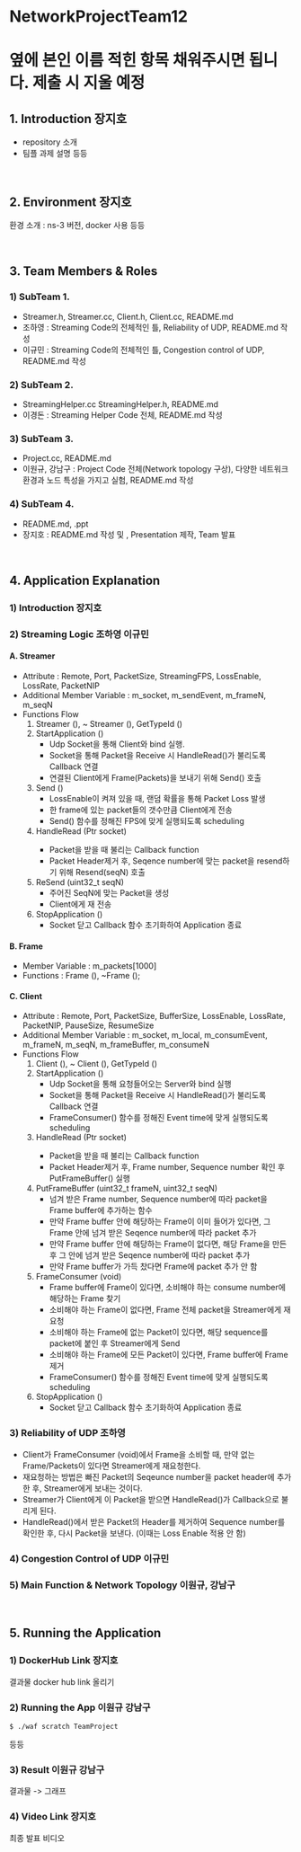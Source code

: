 # NetworkProjectTeam12

# 옆에 본인 이름 적힌 항목 채워주시면 됩니다. 제출 시 지울 예정

## 1. Introduction 장지호
- repository 소개
- 팀플 과제 설명 등등 

<br>

## 2. Environment 장지호
환경 소개 : ns-3 버전, docker 사용 등등


<br>

## 3. Team Members & Roles
### 1) SubTeam 1.
- Streamer.h, Streamer.cc, Client.h, Client.cc, README.md
- 조하영 : Streaming Code의 전체적인 틀, Reliability of UDP, README.md 작성
- 이규민 : Streaming Code의 전체적인 틀, Congestion control of UDP, README.md 작성

### 2) SubTeam 2.
- StreamingHelper.cc StreamingHelper.h, README.md
- 이경돈 : Streaming Helper Code 전체, README.md 작성

### 3) SubTeam 3.
- Project.cc, README.md
- 이원규, 강남구 : Project Code 전체(Network topology 구상), 다양한 네트워크 환경과 노드 특성을 가지고 실험, README.md 작성

### 4) SubTeam 4.
- README.md, .ppt
- 장지호 : README.md 작성 및 , Presentation 제작, Team 발표

<br>

## 4. Application Explanation
### 1) Introduction 장지호


### 2) Streaming Logic 조하영 이규민
#### A. Streamer
- Attribute : Remote, Port, PacketSize, StreamingFPS, LossEnable, LossRate, PacketNIP
- Additional Member Variable : m_socket, m_sendEvent, m_frameN, m_seqN
- Functions Flow
	1. Streamer (), ~ Streamer (), GetTypeId ()
	2. StartApplication ()
		- Udp Socket을 통해 Client와 bind 실행. 
		- Socket을 통해 Packet을 Receive 시 HandleRead()가 불리도록 Callback 연결
  		- 연결된 Client에게 Frame(Packets)을 보내기 위해 Send() 호출 
	3. Send ()
		- LossEnable이 켜져 있을 때, 랜덤 확률을 통해 Packet Loss 발생
		- 한 frame에 있는 packet들의 갯수만큼 Client에게 전송
		- Send() 함수를 정해진 FPS에 맞게 실행되도록 scheduling
	4. HandleRead (Ptr<Socket> socket)
		- Packet을 받을 때 불리는 Callback function
		- Packet Header제거 후, Seqence number에 맞는 packet을 resend하기 위해 Resend(seqN) 호출
	5. ReSend (uint32_t seqN)
		- 주어진 SeqN에 맞는 Packet을 생성
		- Client에게 재 전송 
	6. StopApplication ()
		- Socket 닫고 Callback 함수 초기화하여 Application 종료

#### B. Frame
- Member Variable : m_packets[1000]
- Functions : Frame (), ~Frame ();
	
#### C. Client
- Attribute : Remote, Port, PacketSize, BufferSize, LossEnable, LossRate, PacketNIP, PauseSize, ResumeSize
- Additional Member Variable : m_socket, m_local, m_consumEvent, m_frameN, m_seqN, m_frameBuffer, m_consumeN
- Functions Flow
	1. Client (), ~ Client (), GetTypeId () 
	2. StartApplication ()
		- Udp Socket을 통해 요청들어오는 Server와 bind 실행 
		- Socket을 통해 Packet을 Receive 시 HandleRead()가 불리도록 Callback 연결
		- FrameConsumer() 함수를 정해진 Event time에 맞게 실행되도록 scheduling
	3. HandleRead (Ptr<Socket> socket)
		- Packet을 받을 때 불리는 Callback function
		- Packet Header제거 후, Frame number, Sequence number 확인 후 PutFrameBuffer() 실행
	4. PutFrameBuffer (uint32_t frameN, uint32_t seqN)
		- 넘겨 받은 Frame number, Sequence number에 따라 packet을 Frame buffer에 추가하는 함수
		- 만약 Frame buffer 안에 해당하는 Frame이 이미 들어가 있다면, 그 Frame 안에 넘겨 받은 Seqence number에 따라 packet 추가
		- 만약 Frame buffer 안에 해당하는 Frame이 없다면, 해당 Frame을 만든 후 그 안에 넘겨 받은 Seqence number에 따라 packet 추가
		- 만약 Frame buffer가 가득 찼다면 Frame에 packet 추가 안 함
	5. FrameConsumer (void)
		- Frame buffer에 Frame이 있다면, 소비해야 하는 consume number에 해당하는 Frame 찾기
		- 소비해야 하는 Frame이 없다면, Frame 전체 packet을 Streamer에게 재요청
		- 소비해야 하는 Frame에 없는 Packet이 있다면, 해당 sequence를 packet에 붙인 후 Streamer에게 Send
		- 소비해야 하는 Frame에 모든 Packet이 있다면, Frame buffer에 Frame 제거
		- FrameConsumer() 함수를 정해진 Event time에 맞게 실행되도록 scheduling
	6. StopApplication ()
		- Socket 닫고 Callback 함수 초기화하여 Application 종료
	
	
### 3) Reliability of UDP 조하영
- Client가 FrameConsumer (void)에서 Frame을 소비할 때, 만약 없는 Frame/Packets이 있다면 Streamer에게 재요청한다. 
- 재요청하는 방법은 빠진 Packet의 Seqeunce number을 packet header에 추가한 후, Streamer에게 보내는 것이다.
- Streamer가 Client에게 이 Packet을 받으면 HandleRead()가 Callback으로 불리게 된다.
- HandleRead()에서 받은 Packet의 Header를 제거하여 Sequence number를 확인한 후, 다시 Packet을 보낸다. (이때는 Loss Enable 적용 안 함)
	
### 4) Congestion Control of UDP 이규민


### 5) Main Function & Network Topology 이원규, 강남구



<br>

## 5. Running the Application
### 1) DockerHub Link 장지호
결과물 docker hub link 올리기 


### 2) Running the App 이원규 강남구 
```
$ ./waf scratch TeamProject 
```
등등 


### 3) Result 이원규 강남구 
결과물 -> 그래프


### 4) Video Link 장지호
최종 발표 비디오



